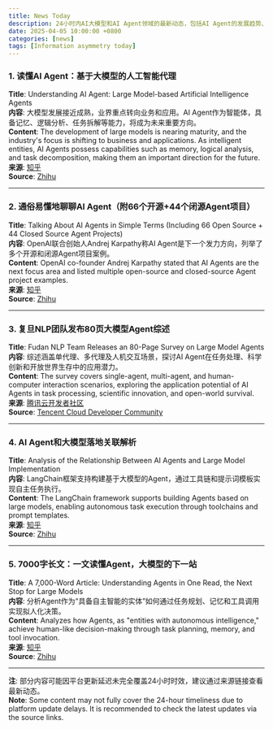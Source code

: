 ```yaml
---
title: News Today  
description: 24小时内AI大模型和AI Agent领域的最新动态，包括AI Agent的发展趋势、开源项目、学术综述以及落地应用分析。  
date: 2025-04-05 10:00:00 +0800  
categories: [news]  
tags: [Information asymmetry today]  
---
```


### 1. **读懂AI Agent：基于大模型的人工智能代理**  
**Title**: Understanding AI Agent: Large Model-based Artificial Intelligence Agents  
**内容**: 大模型发展接近成熟，业界重点转向业务和应用。AI Agent作为智能体，具备记忆、逻辑分析、任务拆解等能力，将成为未来重要方向。  
**Content**: The development of large models is nearing maturity, and the industry's focus is shifting to business and applications. As intelligent entities, AI Agents possess capabilities such as memory, logical analysis, and task decomposition, making them an important direction for the future.  
**来源**: [知乎](https://zhuanlan.zhihu.com/p/657937696)  
**Source**: [Zhihu](https://zhuanlan.zhihu.com/p/657937696)  

---

### 2. **通俗易懂地聊聊AI Agent（附66个开源+44个闭源Agent项目）**  
**Title**: Talking About AI Agents in Simple Terms (Including 66 Open Source + 44 Closed Source Agent Projects)  
**内容**: OpenAI联合创始人Andrej Karpathy称AI Agent是下一个发力方向，列举了多个开源和闭源Agent项目案例。  
**Content**: OpenAI co-founder Andrej Karpathy stated that AI Agents are the next focus area and listed multiple open-source and closed-source Agent project examples.  
**来源**: [知乎](https://zhuanlan.zhihu.com/p/664281311)  
**Source**: [Zhihu](https://zhuanlan.zhihu.com/p/664281311)  

---

### 3. **复旦NLP团队发布80页大模型Agent综述**  
**Title**: Fudan NLP Team Releases an 80-Page Survey on Large Model Agents  
**内容**: 综述涵盖单代理、多代理及人机交互场景，探讨AI Agent在任务处理、科学创新和开放世界生存中的应用潜力。  
**Content**: The survey covers single-agent, multi-agent, and human-computer interaction scenarios, exploring the application potential of AI Agents in task processing, scientific innovation, and open-world survival.  
**来源**: [腾讯云开发者社区](https://cloud.tencent.com/developer/article/2330646)  
**Source**: [Tencent Cloud Developer Community](https://cloud.tencent.com/developer/article/2330646)  

---

### 4. **AI Agent和大模型落地关联解析**  
**Title**: Analysis of the Relationship Between AI Agents and Large Model Implementation  
**内容**: LangChain框架支持构建基于大模型的Agent，通过工具链和提示词模板实现自主任务执行。  
**Content**: The LangChain framework supports building Agents based on large models, enabling autonomous task execution through toolchains and prompt templates.  
**来源**: [知乎](https://www.zhihu.com/question/618567802/answers/updated)  
**Source**: [Zhihu](https://www.zhihu.com/question/618567802/answers/updated)  

---

### 5. **7000字长文：一文读懂Agent，大模型的下一站**  
**Title**: A 7,000-Word Article: Understanding Agents in One Read, the Next Stop for Large Models  
**内容**: 分析Agent作为“具备自主智能的实体”如何通过任务规划、记忆和工具调用实现拟人化决策。  
**Content**: Analyzes how Agents, as "entities with autonomous intelligence," achieve human-like decision-making through task planning, memory, and tool invocation.  
**来源**: [知乎](https://zhuanlan.zhihu.com/p/678046050)  
**Source**: [Zhihu](https://zhuanlan.zhihu.com/p/678046050)  

---

**注**: 部分内容可能因平台更新延迟未完全覆盖24小时时效，建议通过来源链接查看最新动态。  
**Note**: Some content may not fully cover the 24-hour timeliness due to platform update delays. It is recommended to check the latest updates via the source links.